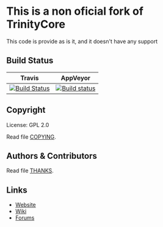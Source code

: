 # This is a non oficial fork of TrinityCore

This code is provide as is it, and it doesn't have any support

## Build Status
|Travis|AppVeyor|
|------|--------|
|[![Build Status](https://travis-ci.org/JorTurFer/ServerCore.svg?branch=master)](https://travis-ci.org/JorTurFer/ServerCore)|[![Build status](https://ci.appveyor.com/api/projects/status/t1wu9hc3nldeb00c?svg=true)](https://ci.appveyor.com/project/kabestrus/servercore)|




## Copyright

License: GPL 2.0

Read file [COPYING](COPYING).


## Authors &amp; Contributors

Read file [THANKS](THANKS).


## Links

* [Website](https://www.trinitycore.org)
* [Wiki](https://www.trinitycore.info)
* [Forums](https://community.trinitycore.org)
